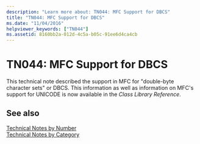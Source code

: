 ```yaml
---
description: "Learn more about: TN044: MFC Support for DBCS"
title: "TN044: MFC Support for DBCS"
ms.date: "11/04/2016"
helpviewer_keywords: ["TN044"]
ms.assetid: 8160bb2a-012d-4c5a-b05c-91ee6d4ca4cb
---
```

# TN044: MFC Support for DBCS

This technical note described the support in MFC for "double-byte character sets" or DBCS. This information as well as information on MFC's support for UNICODE is now available in the *Class Library Reference*.

## See also

[Technical Notes by Number](../mfc/technical-notes-by-number.md)<br/>
[Technical Notes by Category](../mfc/technical-notes-by-category.md)
